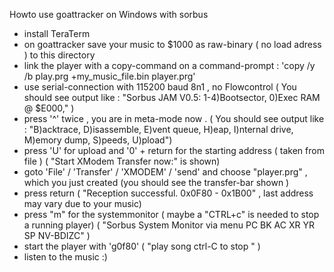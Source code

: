 Howto use goattracker on Windows with sorbus

- install TeraTerm 
- on goattracker save your music to $1000 as raw-binary ( no load adress ) to this directory
- link the player with a copy-command on a command-prompt :
  'copy /y /b play.prg +my_music_file.bin player.prg'
- use serial-connection with 115200 baud 8n1 , no Flowcontrol
  ( You should see output like : "Sorbus JAM V0.5: 1-4)Bootsector, 0)Exec RAM @ $E000," )
- press '^' twice , you are in meta-mode now .
  ( You should see output like : "B)acktrace, D)isassemble, E)vent queue, H)eap, I)nternal drive, M)emory dump,
    S)peeds, U)pload")
- press 'U' for upload and '0' + return for the starting address ( taken from file )
  ( "Start XModem Transfer now:" is shown)
- goto 'File' / 'Transfer' / 'XMODEM' / 'send' and choose "player.prg" , which you just created 
  (you should see the transfer-bar shown )
- press return 
  ( "Reception successful. 0x0F80 - 0x1B00" , last address may vary due to your music)
- press "m" for the systemmonitor ( maybe a "CTRL+c" is needed to stop a running player) 
  ( "Sorbus System Monitor via menu
   PC  BK AC XR YR SP NV-BDIZC" )
- start the player with 'g0f80'
  ( "play song
     ctrl-C to stop "  )
- listen to the music :) 
    